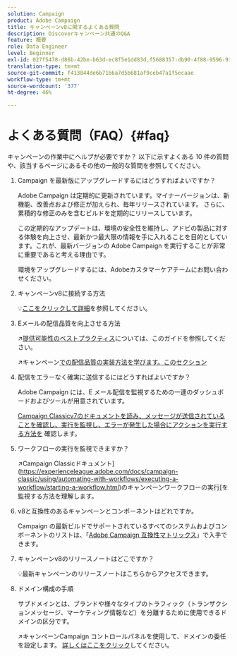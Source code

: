 ```yaml
---
solution: Campaign
product: Adobe Campaign
title: キャンペーンv8に関するよくある質問
description: Discoverキャンペーン共通のQ&A
feature: 概要
role: Data Engineer
level: Beginner
exl-id: 027f5478-d86b-42be-b63d-ec8f5e1dd83d,f5688357-db90-4f88-9596-91e9d0a20d75
translation-type: tm+mt
source-git-commit: f413844de6b71b6a7d5b681af9ceb47a1f5ecaae
workflow-type: tm+mt
source-wordcount: '377'
ht-degree: 46%

---
```


# よくある質問（FAQ）{#faq}

キャンペーンの作業中にヘルプが必要ですか？ 以下に示すよくある 10 件の質問や、該当するページにあるその他の一般的な質問を参照してください。

1. Campaign を最新版にアップグレードするにはどうすればよいですか？

   Adobe Campaign は定期的に更新されています。マイナーバージョンは、新機能、改善点および修正が加えられ、毎年リリースされています。 さらに、累積的な修正のみを含むビルドを定期的にリリースしています。

   この定期的なアップデートは、環境の安全性を維持し、アドビの製品に対する体験を向上させ、最新かつ最大限の情報を手に入れることを目的としています。これが、最新バージョンの Adobe Campaign を実行することが非常に重要であると考える理由です。

   環境をアップグレードするには、Adobeカスタマーケアチームにお問い合わせください。

1. キャンペーンv8に接続する方法

   :bulb:[ここをクリックして詳細](connect.md)を参照してください。

1. Eメールの配信品質を向上させる方法

   :arrow_upper_right:[提供可能性のベストプラクティス](https://experienceleague.adobe.com/docs/deliverability-learn/deliverability-best-practice-guide/introduction.html?lang=ja)については、このガイドを参照してください。

   :arrow_upper_right:キャンペーン[での配信品質の実装方法を学びます。このセクション](https://experienceleague.adobe.com/docs/deliverability-learn/deliverability-best-practice-guide/additional-resources/general-resources.html)

1. 配信をエラーなく確実に送信するにはどうすればよいですか？

   Adobe Campaign には、E メール配信を監視するための一連のダッシュボードおよびツールが用意されています。

   [Campaign Classicv7のドキュメントを読み、メッセージが送信されていることを確認し、実行を監視し、エラーが発生した場合にアクションを実行する方法を](https://experienceleague.adobe.com/docs/campaign-classic/using/sending-messages/monitoring-deliveries/about-delivery-monitoring.html) 確認します。

1. ワークフローの実行を監視できますか？

   :arrow_upper_right:Campaign Classicドキュメント](https://experienceleague.adobe.com/docs/campaign-classic/using/automating-with-workflows/executing-a-workflow/starting-a-workflow.html)のキャンペーンワークフローの実行[を監視する方法を理解します。

1. v8と互換性のあるキャンペーンとコンポーネントはどれですか。

   Campaign の最新ビルドでサポートされているすべてのシステムおよびコンポーネントのリストは、「[Adobe Campaign 互換性マトリックス](compatibility-matrix.md)」で入手できます。

1. キャンペーンv8のリリースノートはどこですか？

   :bulb:最新キャンペーンのリリースノートはこちらからアクセスできます。

1. ドメイン構成の手順

   サブドメインとは、ブランドや様々なタイプのトラフィック（トランザクションメッセージ、マーケティング情報など）を分離するために使用できるドメインの区分です。

   :arrow_upper_right:キャンペーンCampaign コントロールパネルを使用して、ドメインの委任を設定します。 [詳しくはここをクリック](https://experienceleague.adobe.com/docs/control-panel/using/subdomains-and-certificates/subdomains-branding.html)してください。
